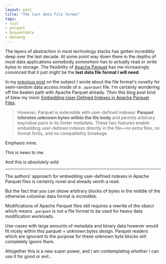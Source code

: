 ```yaml
---
layout: post
title: "The last data file format"
tags:
- rust
- parquet
- buoyantdata
- dataeng
---
```



The layers of abstraction in most technology stacks has gotten incredibly deep
over the last decade. At some point way down there in the depths of _most_ data
applications somebody _somewhere_ has to actually read or write bytes to
storage. The flexibility of [Apache Parquet](https://parquet.apache.org) has me
increasingly convinced that it just might be the **last data file format I will
need**.

In my [previous post](/2025/06/24/low-latency-parquet.html) on the subject I
wrote about the file format's novelty for semi-random data access _inside_ of a
`.aparquet` file. I'm certainly wondering off the beaten path with Apache
Parquet already. _Then_ this blog post kind of blew my mind: [Embedding
User-Defined Indexes in Apache Parquet
Files](https://datafusion.apache.org/blog/2025/07/14/user-defined-parquet-indexes/).

> However, Parquet is extensible with user-defined indexes: **Parquet tolerates
> unknown bytes within the file body** and permits arbitrary key/value pairs in
> its footer metadata. These two features enable embedding user-defined indexes
> directly in the file—no extra files, no format forks, and no compatibility
> breakage. 


Emphasis mine. 

This is news to me.

And this is _absolutely wild_. 

----

The authors' approach for embedding user-defined indexes in Apache Parquet
files is certainly novel and already worth a read. 

But the fact that you can shove arbitrary blocks of bytes in the middle of the
otherwise columnar data format is _incredible_.


Modifications of Apache Parquet files still requires a rewrite of the
object which means `.parquet` is not a file format to be used for heavy data
modification workloads.

Use-cases with large amounts of metadata and binary data however would fit nicely
within this parquet + unknown bytes design. Parquet readers which are ignorant
to the purpose for these unknown byte blocks will completely ignore them. 

Altogether this is a new super
power, and I am contemplating whether I can use it for good or evil..

